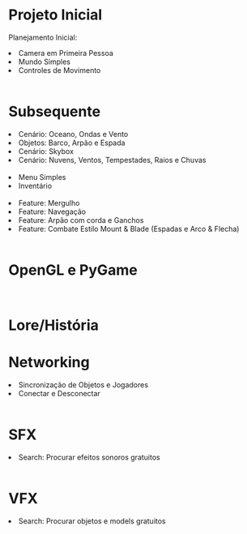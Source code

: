# Projeto Inicial
Planejamento Inicial:
<li>Camera em Primeira Pessoa</li>
<li>Mundo Simples</li>
<li>Controles de Movimento</li>
<br>

# Subsequente
<li>Cenário: Oceano, Ondas e Vento</li>
<li>Objetos: Barco, Arpão e Espada</li>
<li>Cenário: Skybox</li>
<li>Cenário: Nuvens, Ventos, Tempestades, Raios e Chuvas</li>
<br>
<li>Menu Simples</li>
<li>Inventário</li>
<br>
<li>Feature: Mergulho</li>
<li>Feature: Navegação</li>
<li>Feature: Arpão com corda e Ganchos</li>
<li>Feature: Combate Estilo Mount & Blade (Espadas e Arco & Flecha)</li>
<br>

# OpenGL e PyGame
<br>

# Lore/História


# Networking

<li>Sincronização de Objetos e Jogadores</li>
<li>Conectar e Desconectar</li>
<br>

# SFX
<li>Search: Procurar efeitos sonoros gratuitos</li>

<br>

# VFX
<li>Search: Procurar objetos e models gratuitos</li>
